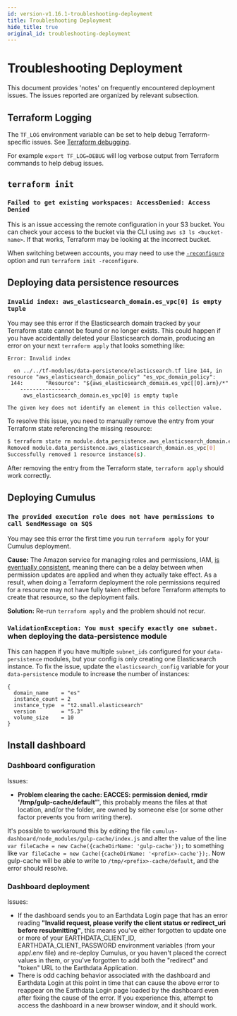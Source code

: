 ```yaml
---
id: version-v1.16.1-troubleshooting-deployment
title: Troubleshooting Deployment
hide_title: true
original_id: troubleshooting-deployment
---
```


# Troubleshooting Deployment

This document provides 'notes' on frequently encountered deployment issues. The issues reported are organized by relevant subsection.

## Terraform Logging

The `TF_LOG` environment variable can be set to help debug Terraform-specific issues. See [Terraform debugging](https://www.terraform.io/docs/internals/debugging.html).

For example `export TF_LOG=DEBUG` will log verbose output from Terraform commands to help debug issues.

## `terraform init`

### `Failed to get existing workspaces: AccessDenied: Access Denied`

This is an issue accessing the remote configuration in your S3 bucket. You can check your access to the bucket via the CLI using `aws s3 ls <bucket-name>`. If that works, Terraform may be looking at the incorrect bucket.

When switching between accounts, you may need to use the [`-reconfigure`](https://www.terraform.io/docs/commands/init.html#backend-initialization) option and run `terraform init -reconfigure`.

## Deploying data persistence resources

### `Invalid index: aws_elasticsearch_domain.es_vpc[0] is empty tuple`

You may see this error if the Elasticsearch domain tracked by your Terraform state cannot be found or no longer exists. This could happen if you have accidentally deleted your Elasticsearch domain, producing an error on your next `terraform apply` that looks something like:

```plain
Error: Invalid index

  on ../../tf-modules/data-persistence/elasticsearch.tf line 144, in resource "aws_elasticsearch_domain_policy" "es_vpc_domain_policy":
 144:       "Resource": "${aws_elasticsearch_domain.es_vpc[[0].arn}/*"
    ----------------
     aws_elasticsearch_domain.es_vpc[0] is empty tuple

The given key does not identify an element in this collection value.
```

To resolve this issue, you need to manually remove the entry from your Terraform state referencing the missing resource:

```bash
$ terraform state rm module.data_persistence.aws_elasticsearch_domain.es_vpc
Removed module.data_persistence.aws_elasticsearch_domain.es_vpc[0]
Successfully removed 1 resource instance(s).
```

After removing the entry from the Terraform state, `terraform apply` should work correctly.

## Deploying Cumulus

### `The provided execution role does not have permissions to call SendMessage on SQS`

You may see this error the first time you run `terraform apply` for your Cumulus deployment.

**Cause:** The Amazon service for managing roles and permissions, IAM, [is eventually consistent](https://docs.aws.amazon.com/IAM/latest/UserGuide/troubleshoot_general.html#troubleshoot_general_eventual-consistency), meaning there can be a delay between when permission updates are applied and when they actually take effect. As a result, when doing a Terraform deployment the role permissions required for a resource may not have fully taken effect before Terraform attempts to create that resource, so the deployment fails.

**Solution:** Re-run `terraform apply` and the problem should not recur.

### `ValidationException: You must specify exactly one subnet.` when deploying the data-persistence module

This can happen if you have multiple `subnet_ids` configured for your
`data-persistence` modules, but your config is only creating one
Elasticsearch instance. To fix the issue, update the `elasticsearch_config`
variable for your `data-persistence` module to increase the number of instances:

```hcl
{
  domain_name    = "es"
  instance_count = 2
  instance_type  = "t2.small.elasticsearch"
  version        = "5.3"
  volume_size    = 10
}
```

## Install dashboard

### Dashboard configuration

Issues:

- **Problem clearing the cache: EACCES: permission denied, rmdir '/tmp/gulp-cache/default'**", this probably means the files at that location, and/or the folder, are owned by someone else (or some other factor prevents you from writing there).

It's possible to workaround this by editing the file `cumulus-dashboard/node_modules/gulp-cache/index.js` and alter the value of the line `var fileCache = new Cache({cacheDirName: 'gulp-cache'});` to something like `var fileCache = new Cache({cacheDirName: '<prefix>-cache'});`. Now gulp-cache will be able to write to `/tmp/<prefix>-cache/default`, and the error should resolve.

### Dashboard deployment

Issues:

- If the dashboard sends you to an Earthdata Login page that has an error reading **"Invalid request, please verify the client status or redirect_uri before resubmitting"**, this means you've either forgotten to update one or more of your EARTHDATA_CLIENT_ID, EARTHDATA_CLIENT_PASSWORD environment variables (from your app/.env file) and re-deploy Cumulus, or you haven't placed the correct values in them, or you've forgotten to add both the "redirect" and "token" URL to the Earthdata Application.
- There is odd caching behavior associated with the dashboard and Earthdata Login at this point in time that can cause the above error to reappear on the Earthdata Login page loaded by the dashboard even after fixing the cause of the error. If you experience this, attempt to access the dashboard in a new browser window, and it should work.
